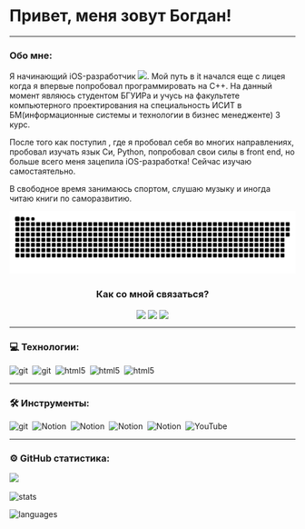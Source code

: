 
# Привет, меня зовут Богдан!

---

###  Обо мне:

Я начинающий iOS-разработчик <img src="https://media.giphy.com/media/WUlplcMpOCEmTGBtBW/giphy.gif" width="30px">. Мой путь в it начался еще с лицея когда я впервые попробовал программировать на C++. На данный момент являюсь студентом БГУИРа и учусь на факультете компьютерного проектирования на специальность ИСИТ в БМ(информационные системы и технологии в бизнес менедженте) 3 курс. 

После того как поступил , где я пробовал себя во многих направлениях, пробовал изучать язык Си, Python, попробовал свои силы в front end, но больше всего меня зацепила iOS-разработка!
Сейчас изучаю самостаятельно.

В свободное время занимаюсь спортом, слушаю музыку и иногда читаю книги по саморазвитию.

<p align="center">
 <img width="600" src="assets/github-snake.svg" alt="snake"/>
</p>


<div>
  <h3 align="center" align="left">Как со мной связаться?</h3>
  <p align="center">
    <a href="https://t.me/boshiro_123" target="_blank"><img align="center" src="https://img.shields.io/badge/Telegram-%234267A1.svg?logo=telegram&logoColor=white" height="48"/></a>
    <a href="https://www.linkedin.com/in/bogdan-shirokiy-15a9b82a7/" target="blank"><img align="center" src="https://img.shields.io/badge/LinkedIn-%230077B5.svg?logo=linkedin&logoColor=white" height="48"/></a>
    <a href="mailto:b.shiroki2003@gmail.com"><img align="center" src="https://img.shields.io/badge/Email-%23333.svg?style=for-the-badge&logo=gmail&logoColor=white" height="48"/></a>
  </p>
</div>


---


### 💻 Технологии:

<div>
<img src="https://images.idgesg.net/images/article/2020/06/swiftui-icon-100850528-orig.jpg" title="git" alt="git" width="55" height="40"/>&nbsp
  <img src="https://mir-s3-cdn-cf.behance.net/project_modules/max_1200/81c96a17486759.562baa4a0ba2a.png" title="git" alt="git" width="40" height="40"/>&nbsp
  <img src="https://logocharts.com/wp-content/uploads/2021/12/Java-Logo-1600x1600.png" title="html5" alt="html5" width="40" height="40"/>&nbsp
    <img src="https://icon-library.com/images/postgres-icon/postgres-icon-25.jpg" title="html5" alt="html5" width="40" height="40"/>&nbsp
     <img src="https://blog.jetbrains.com/wp-content/uploads/2019/08/logo-6.png" title="html5" alt="html5" width="40" height="40"/>&nbsp
 
</div>


---

### 🛠 Инструменты:

<div>
  <img src="https://cdn.jim-nielsen.com/macos/1024/xcode-2020-11-11.png" title="git" alt="git" width="40" height="40"/>&nbsp
  <img src="https://upload.wikimedia.org/wikipedia/commons/e/e9/Notion-logo.svg" title="Notion" alt="Notion" width="40" height="40"/>&nbsp;
   <img src="https://blog.jetbrains.com/wp-content/uploads/2019/08/logo.png" title="Notion" alt="Notion" width="40" height="40"/>&nbsp;
     <img src="https://www.svgrepo.com/show/354202/postman-icon.svg" title="Notion" alt="Notion" width="40" height="40"/>&nbsp;
      <img src="https://img.informer.com/icons_mac/png/128/479/479129.png" title="Notion" alt="Notion" width="40" height="40"/>&nbsp;
             <img src="https://upload.wikimedia.org/wikipedia/commons/9/9e/YouTube_Logo_%282013-2017%29.svg" title="YouTube" alt="YouTube" width="40" height="40"/>&nbsp;


</div>






---

<!-- ### 💻 Пройденные курсы:

| Курсы                                                           | Дата              |
| ----------------------------------------------------------------| :---------------: |
| netology.ru/Старт в программировании                            | 02/2022 - 03/2022 |
| stepik.org/Основы программирования на C. Задачи.                | 02/2022 - 03/2022 |
| netology.ru/Основы верстки сайта                                | 02/2022 - 03/2022 |
| netology.ru/Первые шаги в JavaScript: создаём сайт и приложение | 02/2022 - 03/2022 |
| stepik.org/Веб-разработка для начинающих: HTML и CSS            | 02/2022 - 03/2022 |
| stepik.org/JavaScript для начинающих                            | 01/2023 - 01/2023 |
| stepik.org/Web-технологии: начальный уровень                    | 01/2023 - 01/2023 |
| practicum.yandex/Факультет Веб разработки                       | 05/2022 - xx/2023 |

--- -->

<!--### 💻 Codewars:

![codewars](https://www.codewars.com/users/FilimonovAlexey/badges/large)-->

### ⚙️ GitHub статистика:
![](http://github-profile-summary-cards.vercel.app/api/cards/profile-details?username=boshiro123&theme=tokyonight)

![stats](https://github-readme-stats.vercel.app/api?username=boshiro123&show_icons=true&theme=tokyonight)

![languages](http://github-profile-summary-cards.vercel.app/api/cards/most-commit-language?username=boshiro123&theme=tokyonight)






